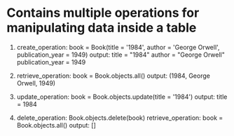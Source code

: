 # Contains multiple operations for manipulating data inside a table

1. create_operation: book = Book(title = '1984', author = 'George Orwell', publication_year = 1949)
output: title = "1984"
        author = "George Orwell"
        publication_year = 1949

2. retrieve_operation: book = Book.objects.all()
output: (1984, George Orwell, 1949)

3. update_operation: book = Book.objects.update(title = '1984')
output: title = 1984

4. delete_operation: Book.objects.delete(book)
retrieve_operation: book = Book.objects.all()
output: []
